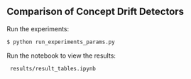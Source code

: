 ## Comparison of Concept Drift Detectors

Run the experiments:

```bash
$ python run_experiments_params.py
```
Run the notebook to view the results:

```
 results/result_tables.ipynb
```
